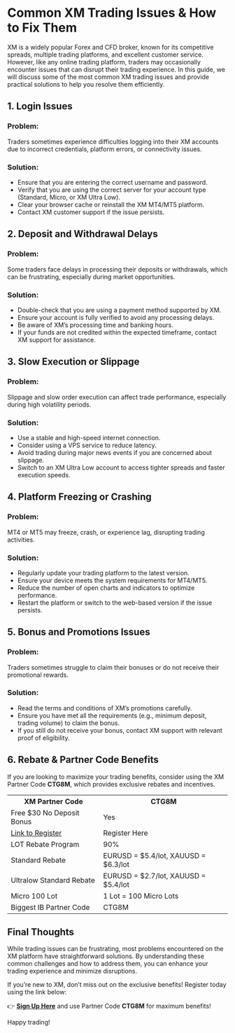 <h1>Common XM Trading Issues & How to Fix Them</h1>
    <p>XM is a widely popular Forex and CFD broker, known for its competitive spreads, multiple trading platforms, and excellent customer service. However, like any online trading platform, traders may occasionally encounter issues that can disrupt their trading experience. In this guide, we will discuss some of the most common XM trading issues and provide practical solutions to help you resolve them efficiently.</p>
<h2>1. Login Issues</h2>
    <h3>Problem:</h3>
    <p>Traders sometimes experience difficulties logging into their XM accounts due to incorrect credentials, platform errors, or connectivity issues.</p>
    <h3>Solution:</h3>
    <ul>
        <li>Ensure that you are entering the correct username and password.</li>
        <li>Verify that you are using the correct server for your account type (Standard, Micro, or XM Ultra Low).</li>
        <li>Clear your browser cache or reinstall the XM MT4/MT5 platform.</li>
        <li>Contact XM customer support if the issue persists.</li>
    </ul>
<h2>2. Deposit and Withdrawal Delays</h2>
    <h3>Problem:</h3>
    <p>Some traders face delays in processing their deposits or withdrawals, which can be frustrating, especially during market opportunities.</p>
    <h3>Solution:</h3>
    <ul>
        <li>Double-check that you are using a payment method supported by XM.</li>
        <li>Ensure your account is fully verified to avoid any processing delays.</li>
        <li>Be aware of XM’s processing time and banking hours.</li>
        <li>If your funds are not credited within the expected timeframe, contact XM support for assistance.</li>
    </ul>
<h2>3. Slow Execution or Slippage</h2>
    <h3>Problem:</h3>
    <p>Slippage and slow order execution can affect trade performance, especially during high volatility periods.</p>
    <h3>Solution:</h3>
    <ul>
        <li>Use a stable and high-speed internet connection.</li>
        <li>Consider using a VPS service to reduce latency.</li>
        <li>Avoid trading during major news events if you are concerned about slippage.</li>
        <li>Switch to an XM Ultra Low account to access tighter spreads and faster execution speeds.</li>
    </ul>
<h2>4. Platform Freezing or Crashing</h2>
    <h3>Problem:</h3>
    <p>MT4 or MT5 may freeze, crash, or experience lag, disrupting trading activities.</p>
    <h3>Solution:</h3>
    <ul>
        <li>Regularly update your trading platform to the latest version.</li>
        <li>Ensure your device meets the system requirements for MT4/MT5.</li>
        <li>Reduce the number of open charts and indicators to optimize performance.</li>
        <li>Restart the platform or switch to the web-based version if the issue persists.</li>
    </ul>
<h2>5. Bonus and Promotions Issues</h2>
    <h3>Problem:</h3>
    <p>Traders sometimes struggle to claim their bonuses or do not receive their promotional rewards.</p>
    <h3>Solution:</h3>
    <ul>
        <li>Read the terms and conditions of XM’s promotions carefully.</li>
        <li>Ensure you have met all the requirements (e.g., minimum deposit, trading volume) to claim the bonus.</li>
        <li>If you still do not receive your bonus, contact XM support with relevant proof of eligibility.</li>
    </ul>
<h2>6. Rebate & Partner Code Benefits</h2>
    <p>If you are looking to maximize your trading benefits, consider using the XM Partner Code <strong>CTG8M</strong>, which provides exclusive rebates and incentives.</p>
<table>
        <tr>
            <th>XM Partner Code</th>
            <th>CTG8M</th>
        </tr>
        <tr>
            <td>Free $30 No Deposit Bonus</td>
            <td>Yes</td>
        </tr>
        <tr>
            <td><a href="https://affs.click/gC5aB" target="_blank">Link to Register</a></td>
            <td>Register Here</td>
        </tr>
        <tr>
            <td>LOT Rebate Program</td>
            <td>90%</td>
        </tr>
        <tr>
            <td>Standard Rebate</td>
            <td>EURUSD = $5.4/lot, XAUUSD = $6.3/lot</td>
        </tr>
        <tr>
            <td>Ultralow Standard Rebate</td>
            <td>EURUSD = $2.7/lot, XAUUSD = $5.4/lot</td>
        </tr>
        <tr>
            <td>Micro 100 Lot</td>
            <td>1 Lot = 100 Micro Lots</td>
        </tr>
        <tr>
            <td>Biggest IB Partner Code</td>
            <td>CTG8M</td>
        </tr>
    </table>
<h2>Final Thoughts</h2>
    <p>While trading issues can be frustrating, most problems encountered on the XM platform have straightforward solutions. By understanding these common challenges and how to address them, you can enhance your trading experience and minimize disruptions.</p>
    <p>If you’re new to XM, don’t miss out on the exclusive benefits! Register today using the link below:</p>
    <p>👉 <a href="https://affs.click/gC5aB" target="_blank"><strong>Sign Up Here</strong></a> and use Partner Code <strong>CTG8M</strong> for maximum benefits!</p>
<p>Happy trading!</p>
</body>
</html>
